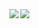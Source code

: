 <img align="left" src="https://github-readme-stats.vercel.app/api?username=samplics&show_icons=true&hide_border=true" />
<img align="left" src="https://github-readme-stats.vercel.app/api/top-langs/?username=samplics&show_icons=true&hide_border=true" />

